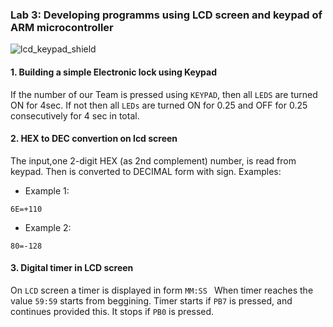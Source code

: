 ### Lab 3: Developing programms using LCD screen and keypad of ARM microcontroller 

![lcd_keypad_shield](https://user-images.githubusercontent.com/50829499/112069409-70363500-8b74-11eb-85e2-44225259a6b0.jpg)

#### 1. Building a simple Εlectronic lock using Keypad

If the number of our Team is pressed using `KEYPAD`, then all `LEDS` are turned ON for 4sec. If not then all `LEDs` are turned ON for 0.25 and OFF for 0.25 consecutively for 4 sec 
in total.

#### 2. HEX to DEC convertion on lcd screen 

The input,one 2-digit HEX (as 2nd complement) number, is read from keypad. Then is converted to DECIMAL form with sign. Examples:

* Example 1:
```
6E=+110
```
* Example 2: 
```
80=-128
```
#### 3. Digital timer in LCD screen 

On `LCD` screen a timer is displayed in form `MM:SS ` When timer reaches the value `59:59` starts from beggining.  Timer starts if `PB7` is pressed, and continues provided this. It stops if `PB0` is pressed.   
